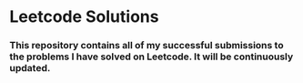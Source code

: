 # Leetcode Solutions

### This repository contains all of my successful submissions to the problems I have solved on Leetcode. It will be continuously updated.
